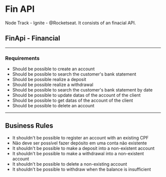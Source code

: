 # Fin API
Node Track  - Ignite - @Rocketseat. It consists of an finacial API.

## FinApi - Financial

---

### Requirements

- Should be possible to create an account
- Should be possible to search the customer's bank statement
- Should be possible realize a deposit
- Should be possible realize a withdrawal
- Should be possible to search the customer's bank statement by date
- Should be possible to update datas of the account of the client
- Should be possible to get datas of the account of the client
- Should be possible to delete an account

---

## Business Rules

- It shouldn't be possible to register an account with an existing CPF
- Não deve ser possível fazer depósito em uma conta não existente
- It shouldn't be possible to make a deposit into a non-existent account
- It shouldn't be possible to make a withdrawal into a non-existent account
- It shouldn't be possible to delete a non-existing account
- It shouldn't be possible to withdraw when the balance is insufficient
